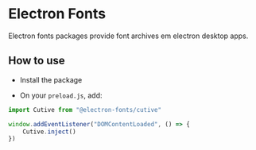 # Electron Fonts

Electron fonts packages provide font archives em electron desktop apps.

## How to use

* Install the package

* On your `preload.js`, add:

```ts
import Cutive from "@electron-fonts/cutive"

window.addEventListener("DOMContentLoaded", () => {
    Cutive.inject()
})
```